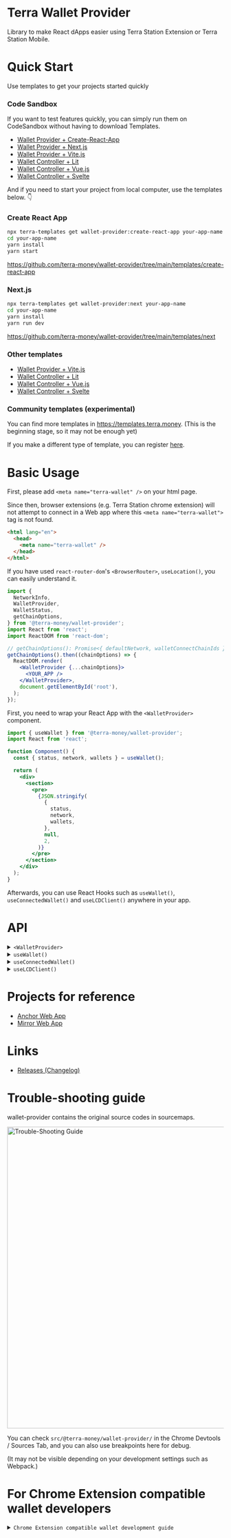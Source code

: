 # Terra Wallet Provider

Library to make React dApps easier using Terra Station Extension or Terra Station Mobile.

# Quick Start

Use templates to get your projects started quickly

### Code Sandbox

If you want to test features quickly, you can simply run them on CodeSandbox without having to download Templates.

- [Wallet Provider + Create-React-App](https://githubbox.com/terra-money/wallet-provider/tree/main/templates/create-react-app)
- [Wallet Provider + Next.js](https://githubbox.com/terra-money/wallet-provider/tree/main/templates/next)
- [Wallet Provider + Vite.js](https://githubbox.com/terra-money/wallet-provider/tree/main/templates/vite)
- [Wallet Controller + Lit](https://githubbox.com/terra-money/wallet-provider/tree/main/templates/lit)
- [Wallet Controller + Vue.js](https://githubbox.com/terra-money/wallet-provider/tree/main/templates/vue)
- [Wallet Controller + Svelte](https://githubbox.com/terra-money/wallet-provider/tree/main/templates/svelte)

And if you need to start your project from local computer, use the templates below. 👇

### Create React App

```sh
npx terra-templates get wallet-provider:create-react-app your-app-name
cd your-app-name
yarn install
yarn start
```

<https://github.com/terra-money/wallet-provider/tree/main/templates/create-react-app>

### Next.js

```sh
npx terra-templates get wallet-provider:next your-app-name
cd your-app-name
yarn install
yarn run dev
```

<https://github.com/terra-money/wallet-provider/tree/main/templates/next>

### Other templates

- [Wallet Provider + Vite.js](https://github.com/terra-money/wallet-provider/tree/main/templates/vite)
- [Wallet Controller + Lit](https://github.com/terra-money/wallet-provider/tree/main/templates/lit)
- [Wallet Controller + Vue.js](https://github.com/terra-money/wallet-provider/tree/main/templates/vue)
- [Wallet Controller + Svelte](https://github.com/terra-money/wallet-provider/tree/main/templates/svelte)

### Community templates (experimental)

You can find more templates in <https://templates.terra.money>. (This is the beginning stage, so it may not be enough yet)

If you make a different type of template, you can register [here](https://github.com/terra-money/templates).

# Basic Usage

First, please add `<meta name="terra-wallet" />` on your html page.

Since then, browser extensions (e.g. Terra Station chrome extension) will not attempt to connect in a Web app where this `<meta name="terra-wallet">` tag is not found.

```html
<html lang="en">
  <head>
    <meta name="terra-wallet" />
  </head>
</html>
```

If you have used `react-router-dom`'s `<BrowserRouter>`, `useLocation()`, you can easily understand it.

```jsx
import {
  NetworkInfo,
  WalletProvider,
  WalletStatus,
  getChainOptions,
} from '@terra-money/wallet-provider';
import React from 'react';
import ReactDOM from 'react-dom';

// getChainOptions(): Promise<{ defaultNetwork, walletConnectChainIds }>
getChainOptions().then((chainOptions) => {
  ReactDOM.render(
    <WalletProvider {...chainOptions}>
      <YOUR_APP />
    </WalletProvider>,
    document.getElementById('root'),
  );
});
```

First, you need to wrap your React App with the `<WalletProvider>` component.

```jsx
import { useWallet } from '@terra-money/wallet-provider';
import React from 'react';

function Component() {
  const { status, network, wallets } = useWallet();

  return (
    <div>
      <section>
        <pre>
          {JSON.stringify(
            {
              status,
              network,
              wallets,
            },
            null,
            2,
          )}
        </pre>
      </section>
    </div>
  );
}
```

Afterwards, you can use React Hooks such as `useWallet()`, `useConnectedWallet()` and `useLCDClient()` anywhere in your app.

# API

<details>

<summary><code>&lt;WalletProvider&gt;</code></summary>

```jsx
import {
  WalletProvider,
  NetworkInfo,
  ReadonlyWalletSession,
} from '@terra-money/wallet-provider';

// network information
const mainnet: NetworkInfo = {
  name: 'mainnet',
  chainID: 'columbus-5',
  lcd: 'https://lcd.terra.dev',
};

const testnet: NetworkInfo = {
  name: 'testnet',
  chainID: 'bombay-12',
  lcd: 'https://bombay-lcd.terra.dev',
};

// WalletConnect separates chainId by number.
// Currently TerraStation Mobile uses 0 as Testnet, 1 as Mainnet.
const walletConnectChainIds: Record<number, NetworkInfo> = {
  0: testnet,
  1: mainnet,
};

// ⚠️ If there is no special reason, use `getChainOptions()` instead of `walletConnectChainIds` above.

// Optional
// If you need to modify the modal, such as changing the design, you can put it in,
// and if you don't put the value in, there is a default modal.
async function createReadonlyWalletSession(): Promise<ReadonlyWalletSession> {
  const terraAddress = prompt('YOUR TERRA ADDRESS');
  return {
    network: mainnet,
    terraAddress,
  };
}

// Optional
// WalletConnect Client option.
const connectorOpts: IWalletConnectOptions | undefined = undefined;
const pushServerOpts: IPushServerOptions | undefined = undefined;

// Optional
// Time to wait for the Chrome Extension window.isTerraExtensionAvailable.
// If not entered, wait for default 1000 * 3 miliseconds.
// If you reduce excessively, Session recovery of Chrome Extension may fail.
const waitingChromeExtensionInstallCheck: number | undefined = undefined;

ReactDOM.render(
  <WalletProvider
    defaultNetwork={mainnet}
    walletConnectChainIds={walletConnectChainIds}
    createReadonlyWalletSession={createReadonlyWalletSession}
    connectorOpts={connectorOpts}
    pushServerOpts={pushServerOpts}
    waitingChromeExtensionInstallCheck={waitingChromeExtensionInstallCheck}
  >
    <YOUR_APP />
  </WalletProvider>,
  document.getElementById('root'),
);
```

</details>

<details>

<summary><code>useWallet()</code></summary>

This is a React Hook that can receive all the information. (Other hooks are functions for the convenience of Wrapping
this `useWallet()`)

<!-- source packages/src/@terra-money/use-wallet/useWallet.ts --pick "Wallet" -->

<!-- /source -->

</details>

<details>

<summary><code>useConnectedWallet()</code></summary>

```jsx
import { useConnectedWallet } from '@terra-money/wallet-provider'

function Component() {
  const connectedWallet = useConnectedWallet()

  const postTx = useCallback(async () => {
    if (!connectedWallet) return

    console.log('walletAddress is', connectedWallet.walletAddress)
    console.log('network is', connectedWallet.network)
    console.log('connectType is', connectedWallet.connectType)

    const result = await connectedWallet.post({...})
  }, [])

  return (
    <button disabled={!connectedWallet || !connectedWallet.availablePost} onClick={() => postTx}>
      Post Tx
    </button>
  )
}
```

</details>

<details>

<summary><code>useLCDClient()</code></summary>

```jsx
import { useLCDClient } from '@terra-money/wallet-provider';

function Component() {
  const lcd = useLCDClient();

  const [result, setResult] = useState('');

  useEffect(() => {
    lcd.treasury.taxRate().then((taxRate) => {
      setResult(taxRate.toString());
    });
  }, []);

  return <div>Result: {result}</div>;
}
```

</details>

# Projects for reference

- [Anchor Web App](https://github.com/Anchor-Protocol/anchor-web-app/blob/master/base/src/base/AppProviders.tsx#L154)
- [Mirror Web App](https://github.com/Mirror-Protocol/terra-web-app/blob/master/src/layouts/WalletConnectProvider.tsx#L12)

# Links

- [Releases (Changelog)](https://github.com/terra-money/wallet-provider/releases)

# Trouble-shooting guide

wallet-provider contains the original source codes in sourcemaps.

<img src="https://raw.githubusercontent.com/terra-money/wallet-provider/main/readme-assets/trouble-shooting-guide.png" width="700" style="max-width: 100%" alt="Trouble-Shooting Guide" />

You can check `src/@terra-money/wallet-provider/` in the Chrome Devtools / Sources Tab, and you can also use breakpoints
here for debug.

(It may not be visible depending on your development settings such as Webpack.)

# For Chrome Extension compatible wallet developers

<details>

<summary><code>Chrome Extension compatible wallet development guide</code></summary>

### 1. Create dApp for test

There is the `dangerously__chromeExtensionCompatibleBrowserCheck` option to allow you to create a test environment for
wallet development.

By declaring the `dangerously__chromeExtensionCompatibleBrowserCheck`, you can make your wallet recognized as the chrome
extension.

```jsx
<WalletProvider
  dangerously__chromeExtensionCompatibleBrowserCheck={(userAgent) =>
    /YourWallet/.test(userAgent)
  }
>
  ...
</WalletProvider>
```

### 2. Register your wallet as default allow

If your wallet has been developed,

Please send me your wallet App link (Testlight version is OK)

And send me Pull Request by modifying `DEFAULT_CHROME_EXTENSION_COMPATIBLE_BROWSER_CHECK` in
the `packages/src/@terra-money/wallet-provider/env.ts` file. (or just make an issue is OK)

```diff
export const DEFAULT_CHROME_EXTENSION_COMPATIBLE_BROWSER_CHECK = (userAgent: string) => {
-  return /MathWallet\//.test(userAgent);
+  return /MathWallet\//.test(userAgent) || /YourWallet/.test(userAgent);
}
```

</details>

